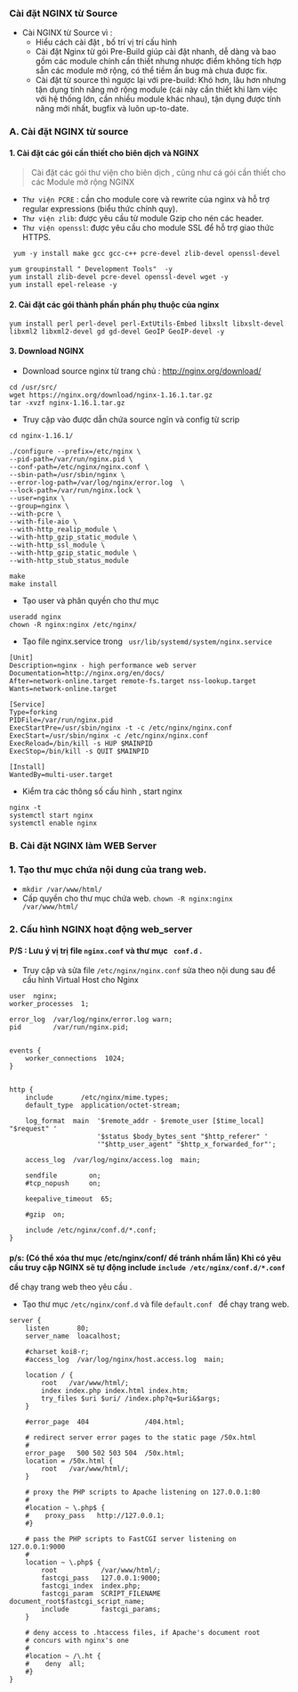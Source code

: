 ﻿### Cài đặt NGINX từ Source- Cài NGINX từ Source vì :	- Hiểu cách cài đặt  , bố trí vị trí cấu hình	- Cài đặt Nginx từ gói Pre-Build giúp cài đặt nhanh, dễ dàng và bao gồm các module chính cần thiết nhưng nhược điểm không tích hợp 	sẵn các module mở rộng, có thể tiềm ẩn bug mà chưa được fix.	- Cài đặt từ source thì ngược lại với pre-build: Khó hơn, lâu hơn nhưng tận dụng tính năng mở rộng module (cái này cần thiết khi làm 	việc với hệ thống lớn, cần nhiều module khác nhau), tận dụng được tính năng mới nhất, bugfix và luôn up-to-date.### A. Cài đặt NGINX từ source#### 1. Cài đặt các gói cần thiết cho biên dịch và NGINX> Cài đặt các gói thư viện cho biên dịch , cũng như cá gói cần thiết cho các Module mở rộng NGINX- ` Thư viện PCRE ` : cần cho module core và rewrite của nginx và hỗ trợ regular expressions (biểu thức chính quy).- ` Thư viện zlib `:  được yêu cầu từ module Gzip cho nén các header.- ` Thư viện openssl `: được yêu cầu cho module SSL để hỗ trợ giao thức HTTPS.` yum -y install make gcc gcc-c++ pcre-devel zlib-devel openssl-devel` ```yum groupinstall " Development Tools"  -yyum install zlib-devel pcre-devel openssl-devel wget -yyum install epel-release -y```#### 2. Cài đặt các gói thành phần phần phụ thuộc của nginx```yum install perl perl-devel perl-ExtUtils-Embed libxslt libxslt-devel libxml2 libxml2-devel gd gd-devel GeoIP GeoIP-devel -y```#### 3. Download NGINX- Download source nginx từ trang chủ : http://nginx.org/download/ ```cd /usr/src/wget https://nginx.org/download/nginx-1.16.1.tar.gztar -xvzf nginx-1.16.1.tar.gz```- Truy cập vào được dẫn chứa source ngĩn và config từ scrip```cd nginx-1.16.1/./configure --prefix=/etc/nginx \--pid-path=/var/run/nginx.pid \--conf-path=/etc/nginx/nginx.conf \--sbin-path=/usr/sbin/nginx \--error-log-path=/var/log/nginx/error.log  \--lock-path=/var/run/nginx.lock \--user=nginx \--group=nginx \--with-pcre \--with-file-aio \--with-http_realip_module \--with-http_gzip_static_module \--with-http_ssl_module \--with-http_gzip_static_module \--with-http_stub_status_module makemake install```- Tạo user và phân quyền cho thư mục```useradd nginxchown -R nginx:nginx /etc/nginx/```- Tạo file nginx.service trong ` usr/lib/systemd/system/nginx.service````[Unit]Description=nginx - high performance web serverDocumentation=http://nginx.org/en/docs/After=network-online.target remote-fs.target nss-lookup.targetWants=network-online.target[Service]Type=forkingPIDFile=/var/run/nginx.pidExecStartPre=/usr/sbin/nginx -t -c /etc/nginx/nginx.confExecStart=/usr/sbin/nginx -c /etc/nginx/nginx.confExecReload=/bin/kill -s HUP $MAINPIDExecStop=/bin/kill -s QUIT $MAINPID[Install]WantedBy=multi-user.target```- Kiểm tra các thông số cấu hình , start nginx```nginx -tsystemctl start nginxsystemctl enable nginx```### B. Cài đặt NGINX làm WEB Server### 1. Tạo thư mục chứa nội dung của trang web.- ` mkdir /var/www/html/ `- Cấp quyền cho thư mục chứa web.` chown -R nginx:nginx /var/www/html/ `### 2. Cấu hình NGINX hoạt động web_server#### P/S : Lưu ý vị trị file `nginx.conf` và thư mục ` conf.d` .- Truy cập và sửa file ` /etc/nginx/nginx.conf ` sửa theo nội dung sau để cấu hình Virtual Host cho Nginx```user  nginx;worker_processes  1;error_log  /var/log/nginx/error.log warn;pid        /var/run/nginx.pid;events {    worker_connections  1024;}http {    include       /etc/nginx/mime.types;    default_type  application/octet-stream;    log_format  main  '$remote_addr - $remote_user [$time_local] "$request" '                      '$status $body_bytes_sent "$http_referer" '                      '"$http_user_agent" "$http_x_forwarded_for"';    access_log  /var/log/nginx/access.log  main;    sendfile        on;    #tcp_nopush     on;    keepalive_timeout  65;    #gzip  on;    include /etc/nginx/conf.d/*.conf;}```#### p/s: (Có thể xóa thư mục /etc/nginx/conf/ để tránh nhầm lẫn) Khi có yêu cầu truy cập NGINX sẽ tự động include ` include /etc/nginx/conf.d/*.conf ` để chạy trang web theo yêu cầu . - Tạo thư mục ` /etc/nginx/conf.d ` và file `default.conf ` để chạy trang web.``` server {    listen       80;    server_name  loacalhost;    #charset koi8-r;    #access_log  /var/log/nginx/host.access.log  main;    location / {        root   /var/www/html/;        index index.php index.html index.htm;        try_files $uri $uri/ /index.php?q=$uri&$args;    }    #error_page  404              /404.html;    # redirect server error pages to the static page /50x.html    #    error_page   500 502 503 504  /50x.html;    location = /50x.html {        root   /var/www/html/;    }    # proxy the PHP scripts to Apache listening on 127.0.0.1:80    #    #location ~ \.php$ {    #    proxy_pass   http://127.0.0.1;    #}    # pass the PHP scripts to FastCGI server listening on 127.0.0.1:9000    #    location ~ \.php$ {        root           /var/www/html/;        fastcgi_pass   127.0.0.1:9000;        fastcgi_index  index.php;        fastcgi_param  SCRIPT_FILENAME  document_root$fastcgi_script_name;        include        fastcgi_params;    }    # deny access to .htaccess files, if Apache's document root    # concurs with nginx's one    #    #location ~ /\.ht {    #    deny  all;    #}}```